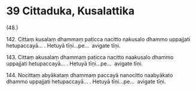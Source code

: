 

# 39 Cittaduka, Kusalattika


(48.)

142\. Cittaṃ kusalaṃ dhammaṃ paṭicca nacitto nakusalo dhammo uppajjati hetupaccayā… . Hetuyā tīṇi…pe…  avigate tīṇi.

143\. Cittaṃ akusalaṃ dhammaṃ paṭicca nacitto naakusalo dhammo uppajjati hetupaccayā… . Hetuyā tīṇi…pe…  avigate tīṇi.

144\. Nocittaṃ abyākataṃ dhammaṃ paccayā nanocitto naabyākato dhammo uppajjati hetupaccayā… . Hetuyā tīṇi…pe…  avigate tīṇi.




